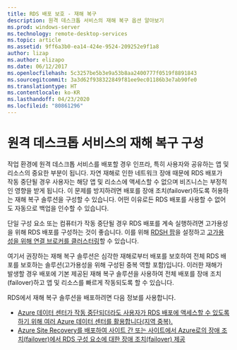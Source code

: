 ```yaml
---
title: RDS 배포 보호 - 재해 복구
description: 원격 데스크톱 서비스의 재해 복구 옵션 알아보기
ms.prod: windows-server
ms.technology: remote-desktop-services
ms.topic: article
ms.assetid: 9ff6a3b0-ea14-424e-9524-209252e9f1a8
author: lizap
ms.author: elizapo
ms.date: 06/12/2017
ms.openlocfilehash: 5c3257be5b3e9a53b8aa2400777f0519f8891843
ms.sourcegitcommit: 3a3d62f938322849f81ee9ec01186b3e7ab90fe0
ms.translationtype: HT
ms.contentlocale: ko-KR
ms.lasthandoff: 04/23/2020
ms.locfileid: "80861296"
---
```

# <a name="configure-disaster-recovery-for-remote-desktop-services"></a>원격 데스크톱 서비스의 재해 복구 구성

작업 환경에 원격 데스크톱 서비스를 배포할 경우 인프라, 특히 사용자와 공유하는 앱 및 리소스의 중요한 부분이 됩니다. 자연 재해로 인한 네트워크 장애 때문에 RDS 배포가 작동 중단될 경우 사용자는 해당 앱 및 리소스에 액세스할 수 없으며 비즈니스는 부정적인 영향을 받게 됩니다. 이 문제를 방지하려면 배포를 장애 조치(failover)하도록 허용하는 재해 복구 솔루션을 구성할 수 있습니다. 어떤 이유로든 RDS 배포를 사용할 수 없어도 자동으로 백업을 인수할 수 있습니다.

단일 구성 요소 또는 컴퓨터가 작동 중단될 경우 RDS 배포를 계속 실행하려면 고가용성을 위해 RDS 배포를 구성하는 것이 좋습니다. 이를 위해 [RDSH 팜](rds-scale-rdsh-farm.md)을 설정하고 [고가용성을 위해 연결 브로커를 클러스터링](rds-connection-broker-cluster.md)할 수 있습니다. 

여기서 권장하는 재해 복구 솔루션은 심각한 재해로부터 배포를 보호하여 전체 RDS 배포를 보호하는 솔루션(고가용성을 위해 구성된 중복 역할 포함)입니다. 이러한 재해가 발생할 경우 배포에 기본 제공된 재해 복구 솔루션을 사용하여 전체 배포를 장애 조치(failover)하고 앱 및 리소스를 빠르게 작동되도록 할 수 있습니다.

RDS에서 재해 복구 솔루션을 배포하려면 다음 정보를 사용합니다.

- [Azure 데이터 센터가 작동 중단되더라도 사용자가 RDS 배포에 액세스할 수 있도록 하기 위해 여러 Azure 데이터 센터를 활용합니다(지역 중복).](rds-multi-datacenter-deployment.md)
- [Azure Site Recovery를 배포하여 사이트 간 또는 사이트에서 Azure로의 장애 조치(failover)에서 RDS 구성 요소에 대한 장애 조치(failover) 제공](rds-disaster-recovery-with-azure.md)


